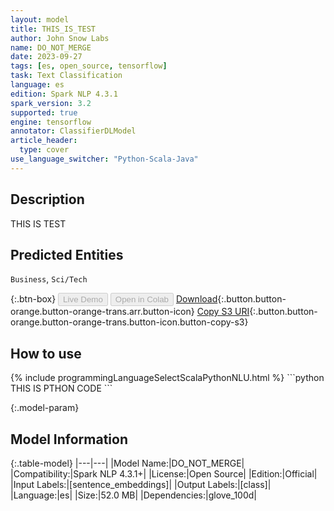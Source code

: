 ```yaml
---
layout: model
title: THIS_IS_TEST
author: John Snow Labs
name: DO_NOT_MERGE
date: 2023-09-27
tags: [es, open_source, tensorflow]
task: Text Classification
language: es
edition: Spark NLP 4.3.1
spark_version: 3.2
supported: true
engine: tensorflow
annotator: ClassifierDLModel
article_header:
  type: cover
use_language_switcher: "Python-Scala-Java"
---
```


## Description

THIS IS TEST

## Predicted Entities

`Business`, `Sci/Tech`

{:.btn-box}
<button class="button button-orange" disabled>Live Demo</button>
<button class="button button-orange" disabled>Open in Colab</button>
[Download](https://s3.amazonaws.com/auxdata.johnsnowlabs.com/public/models/DO_NOT_MERGE_es_4.3.1_3.2_1695820915062.zip){:.button.button-orange.button-orange-trans.arr.button-icon}
[Copy S3 URI](s3://auxdata.johnsnowlabs.com/public/models/DO_NOT_MERGE_es_4.3.1_3.2_1695820915062.zip){:.button.button-orange.button-orange-trans.button-icon.button-copy-s3}

## How to use



<div class="tabs-box" markdown="1">
{% include programmingLanguageSelectScalaPythonNLU.html %}
```python
THIS IS PTHON CODE
```

</div>

{:.model-param}
## Model Information

{:.table-model}
|---|---|
|Model Name:|DO_NOT_MERGE|
|Compatibility:|Spark NLP 4.3.1+|
|License:|Open Source|
|Edition:|Official|
|Input Labels:|[sentence_embeddings]|
|Output Labels:|[class]|
|Language:|es|
|Size:|52.0 MB|
|Dependencies:|glove_100d|